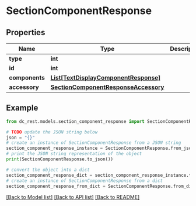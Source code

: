 # SectionComponentResponse


## Properties

Name | Type | Description | Notes
------------ | ------------- | ------------- | -------------
**type** | **int** |  | 
**id** | **int** |  | 
**components** | [**List[TextDisplayComponentResponse]**](TextDisplayComponentResponse.md) |  | 
**accessory** | [**SectionComponentResponseAccessory**](SectionComponentResponseAccessory.md) |  | 

## Example

```python
from dc_rest.models.section_component_response import SectionComponentResponse

# TODO update the JSON string below
json = "{}"
# create an instance of SectionComponentResponse from a JSON string
section_component_response_instance = SectionComponentResponse.from_json(json)
# print the JSON string representation of the object
print(SectionComponentResponse.to_json())

# convert the object into a dict
section_component_response_dict = section_component_response_instance.to_dict()
# create an instance of SectionComponentResponse from a dict
section_component_response_from_dict = SectionComponentResponse.from_dict(section_component_response_dict)
```
[[Back to Model list]](../README.md#documentation-for-models) [[Back to API list]](../README.md#documentation-for-api-endpoints) [[Back to README]](../README.md)


